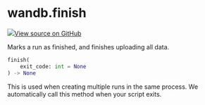 # wandb.finish

[![](https://www.tensorflow.org/images/GitHub-Mark-32px.png)View source on GitHub](https://www.github.com/wandb/client/tree/v0.12.1/wandb/sdk/wandb_run.py#L2484-L2491)

Marks a run as finished, and finishes uploading all data.

```python
finish(
    exit_code: int = None
) -> None
```

This is used when creating multiple runs in the same process. We automatically call this method when your script exits.

